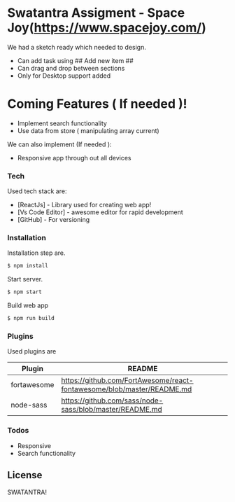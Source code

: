 # Swatantra Assigment - Space Joy(https://www.spacejoy.com/)

We had a sketch ready which needed to design.

- Can add task using ## Add new item ##
- Can drag and drop between sections
- Only for Desktop support added

# Coming Features ( If needed )!

- Implement search functionality
- Use data from store ( manipulating array current)

We can also implement (If needed ):

- Responsive app through out all devices

### Tech

Used tech stack are:

- [ReactJs] - Library used for creating web app!
- [Vs Code Editor] - awesome editor for rapid development
- [GitHub] - For versioning

### Installation

Installation step are.

```sh
$ npm install
```

Start server.

```sh
$ npm start
```

Build web app

```sh
$ npm run build
```

### Plugins

Used plugins are

| Plugin      | README                                                                 |
| ----------- | ---------------------------------------------------------------------- |
| fortawesome | https://github.com/FortAwesome/react-fontawesome/blob/master/README.md |
| node-sass   | https://github.com/sass/node-sass/blob/master/README.md                |

### Todos

- Responsive
- Search functionality

## License

SWATANTRA!
